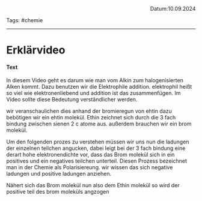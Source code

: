 <p align="right">Datum:10.09.2024</p>

Tags: #chemie 

---

# Erklärvideo

#### Text
In diesem Video geht es darum wie man vom Alkin zum halogenisierten Alken kommt. 
Dazu benutzen wir die Elektrophile addition. elektrophil heißt so viel wie elektronenliebend und addition ist das zusammenfügen.
Im Video sollte diese Bedeutung verständlicher werden.

wir veranschaulichen dies anhand der bromieregun von ehtin
dazu bebötigen wir ein ehtin molekül. Ethin zeichnet sich durch die 3 fach bindung zwischen sienen 2 c atome aus.
außerdem brauchen wir ein brom molekül.

Um den folgenden prozes zu verstehen müssen wir uns nun die ladungen der einzelnen teilchen angucken, dabei leigt bei der 3 fach bindung eine derart hohe elektronendichte vor, dass das Brom molekül sich in ein positives und ein negatives teilchen unterteil. Diesen Prozess bezeichnet man in der Chemie als Polarisiereung.
wir wissen das sich negative ladungen und positive ladungen anziehen. 

Nähert sich das Brom molekül nun also dem Ethin molekül so wird der positive teil des brom moleküls angzogen








